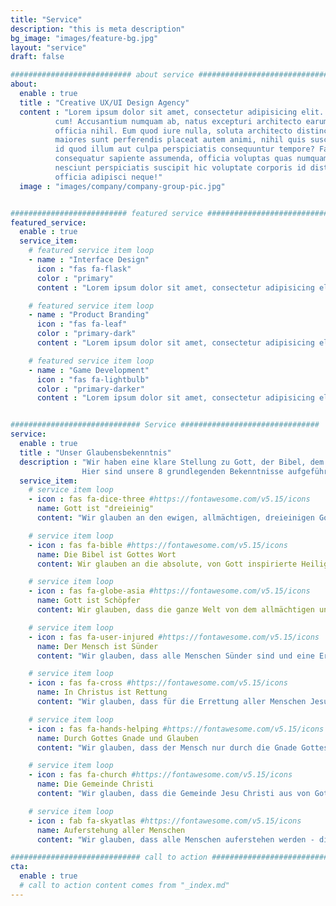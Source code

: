 ```yaml
---
title: "Service"
description: "this is meta description"
bg_image: "images/feature-bg.jpg"
layout: "service"
draft: false

########################### about service #############################
about:
  enable : true
  title : "Creative UX/UI Design Agency"
  content : "Lorem ipsum dolor sit amet, consectetur adipisicing elit. Voluptate soluta corporis odit, optio
          cum! Accusantium numquam ab, natus excepturi architecto earum ipsa aliquam, illum, omnis rerum, eveniet
          officia nihil. Eum quod iure nulla, soluta architecto distinctio. Nesciunt odio ullam expedita, neque fugit
          maiores sunt perferendis placeat autem animi, nihil quis suscipit quibusdam ut reiciendis doloribus natus nemo
          id quod illum aut culpa perspiciatis consequuntur tempore? Facilis nam vitae iure quisquam eius harum
          consequatur sapiente assumenda, officia voluptas quas numquam placeat, alias molestias nisi laudantium
          nesciunt perspiciatis suscipit hic voluptate corporis id distinctio earum. Dolor reprehenderit fuga dolore
          officia adipisci neque!"
  image : "images/company/company-group-pic.jpg"


########################## featured service ############################
featured_service:
  enable : true
  service_item:
    # featured service item loop
    - name : "Interface Design"
      icon : "fas fa-flask"
      color : "primary"
      content : "Lorem ipsum dolor sit amet, consectetur adipisicing elit. Saepe enim impedit repudiandae omnis est temporibus."

    # featured service item loop
    - name : "Product Branding"
      icon : "fas fa-leaf"
      color : "primary-dark"
      content : "Lorem ipsum dolor sit amet, consectetur adipisicing elit. Saepe enim impedit repudiandae omnis est temporibus."

    # featured service item loop
    - name : "Game Development"
      icon : "fas fa-lightbulb"
      color : "primary-darker"
      content : "Lorem ipsum dolor sit amet, consectetur adipisicing elit. Saepe enim impedit repudiandae omnis est temporibus."


############################# Service ###############################
service:
  enable : true
  title : "Unser Glaubensbekenntnis"
  description : "Wir haben eine klare Stellung zu Gott, der Bibel, dem Menschen und vielen anderen Dingen. 
                Hier sind unsere 8 grundlegenden Bekenntnisse aufgeführt. "
  service_item:
    # service item loop
    - icon : fas fa-dice-three #https://fontawesome.com/v5.15/icons
      name: Gott ist "dreieinig"
      content: "Wir glauben an den ewigen, allmächtigen, dreieinigen Gott. (1.Johannes 5, 7; Matthäus 28, 19)"

    # service item loop
    - icon : fas fa-bible #https://fontawesome.com/v5.15/icons
      name: Die Bibel ist Gottes Wort
      content: Wir glauben an die absolute, von Gott inspirierte Heilige Schrift - die Bibel. (2. Timotheus 3, 16) 

    # service item loop
    - icon : fas fa-globe-asia #https://fontawesome.com/v5.15/icons
      name: Gott ist Schöpfer
      content: Wir glauben, dass die ganze Welt von dem allmächtigen und ewigen Gott geschaffen wurde. (1.Mose 1+2)" 

    # service item loop
    - icon : fas fa-user-injured #https://fontawesome.com/v5.15/icons
      name: Der Mensch ist Sünder
      content: "Wir glauben, dass alle Menschen Sünder sind und eine Errettung brauchen. (Römer 5, 12)"

    # service item loop
    - icon : fas fa-cross #https://fontawesome.com/v5.15/icons
      name: In Christus ist Rettung
      content: "Wir glauben, dass für die Errettung aller Menschen Jesus Christus gestorben und auferstanden ist. Er ist der einzige Retter der Welt. (Johannes 4, 42)"

    # service item loop
    - icon : fas fa-hands-helping #https://fontawesome.com/v5.15/icons
      name: Durch Gottes Gnade und Glauben
      content: "Wir glauben, dass der Mensch nur durch die Gnade Gottes, durch die Bekehrung und persönlichen Glauben an den Herrn Jesus Christus errettet wird. (Epheser 2, 8)"

    # service item loop
    - icon : fas fa-church #https://fontawesome.com/v5.15/icons
      name: Die Gemeinde Christi
      content: "Wir glauben, dass die Gemeinde Jesu Christi aus von Gott vergebenen und vom Heiligen Geist wiedergeborenen Menschen besteht. (Epheser 5, 30-32)"

    # service item loop
    - icon : fab fa-skyatlas #https://fontawesome.com/v5.15/icons
      name: Auferstehung aller Menschen
      content: "Wir glauben, dass alle Menschen auferstehen werden - die Ungerechten (Ungläubigen) für die ewige Verdammnis mit dem Teufel, die Gerechten zum ewigen Leben mit Gott. (Johannes 5, 28-29)"

############################# call to action #################################
cta:
  enable : true
  # call to action content comes from "_index.md"
---
```

